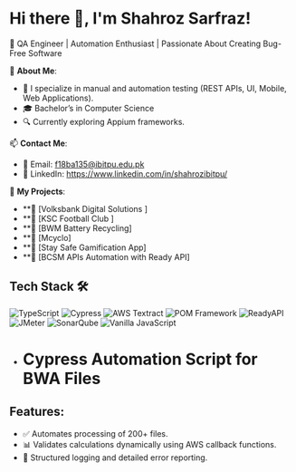 # Hi there 👋, I'm Shahroz Sarfraz!

🎯 QA Engineer | Automation Enthusiast | Passionate About Creating Bug-Free Software 

🌟 **About Me**:
- 🚀 I specialize in manual and automation testing (REST APIs, UI, Mobile, Web Applications).
- 🎓 Bachelor’s in Computer Science 
- 🔍 Currently exploring Appium frameworks.

📫 **Contact Me**:
- 📧 Email: f18ba135@ibitpu.edu.pk
- 💼 LinkedIn: https://www.linkedin.com/in/shahrozibitpu/

📂 **My Projects**:
- **🚀 [Volksbank Digital Solutions ]
- **🚀 [KSC Football Club ]
- **🚀 [BWM Battery Recycling]
- **🚀 [Mcyclo]
- **🚀 [Stay Safe Gamification App]
- **🚀 [BCSM APIs Automation with Ready API]

## Tech Stack 🛠

![TypeScript](https://img.shields.io/badge/TypeScript-007ACC?style=for-the-badge&logo=typescript&logoColor=white)
![Cypress](https://img.shields.io/badge/Cypress-17202C?style=for-the-badge&logo=cypress&logoColor=white)
![AWS Textract](https://img.shields.io/badge/AWS%20Textract-FF9900?style=for-the-badge&logo=amazonaws&logoColor=white)
![POM Framework](https://img.shields.io/badge/Page%20Object%20Model-POM-blue?style=for-the-badge)
![ReadyAPI](https://img.shields.io/badge/ReadyAPI-0083B4?style=for-the-badge)
![JMeter](https://img.shields.io/badge/JMeter-D22128?style=for-the-badge&logo=apachejmeter&logoColor=white)
![SonarQube](https://img.shields.io/badge/SonarQube-4E9BCD?style=for-the-badge&logo=sonarqube&logoColor=white)
![Vanilla JavaScript](https://img.shields.io/badge/JavaScript-F7DF1E?style=for-the-badge&logo=javascript&logoColor=black)

- # Cypress Automation Script for BWA Files
## Features:
- ✅ Automates processing of 200+ files.
- 📊 Validates calculations dynamically using AWS callback functions.
- 📄 Structured logging and detailed error reporting.
